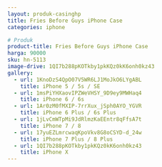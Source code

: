 ```yaml
---
layout: produk-casinghp
title: Fries Before Guys iPhone Case
categories: iphone

# Produk
product-title: Fries Before Guys iPhone Case
harga: 90000
sku: hn-5113
image-drive: 1QI7b288pKOTkby1pkKQz0kK6onh0kz43
gallery:
  - url: 1KnoDzS4QpO07V5WR6LJ1MoJkO6LYgABL
    title: iPhone 5 / 5s / SE
  - url: 1msPiYHXaovIPZWeVHSY_9D9ey9MWHaq4
    title: iPhone 6 / 6s
  - url: 1Ar0zM0fMXIP-7rrXux_jSph0AYO_YGVR
    title: iPhone 6 Plus / 6s Plus
  - url: 1jLvCmWTpMi9JdRlmzKaEEntr8qFfsA7t
    title: iPhone 7 / 8
  - url: 17yuEZLmrcwaqKpoVkv8G8oCSYD-d_24w
    title: iPhone 7 Plus / 8 Plus
  - url: 1QI7b288pKOTkby1pkKQz0kK6onh0kz43
    title: iPhone X
---
```

